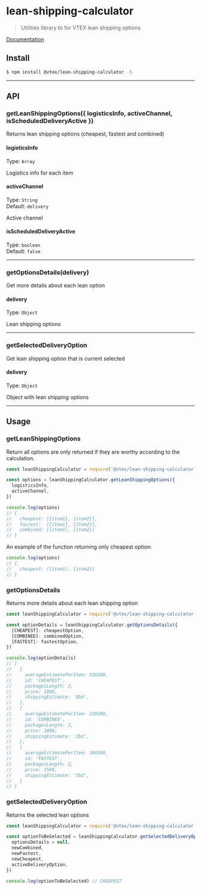 # lean-shipping-calculator

> Utilities library to for VTEX lean shipping options

[Documentation](https://docs.google.com/document/d/1tDhV1ZOhHhwRYXRGcYmsLvNjsc2pzfQGHKePV68BEKg)

## Install

```sh
$ npm install @vtex/lean-shipping-calculator -S
```

---

## API

### getLeanShippingOptions({ logisticsInfo, activeChannel, isScheduledDeliveryActive })

Returns lean shipping options (cheapest, fastest and combined)

#### logisticsInfo

Type: `Array`

Logistics info for each item

#### activeChannel

Type: `String` <br/>
Default: `delivery`

Active channel

#### isScheduledDeliveryActive

Type: `boolean` <br/>
Default: `false`

---

### getOptionsDetails(delivery)

Get more details about each lean option

#### delivery

Type: `Object`

Lean shipping options

---

### getSelectedDeliveryOption

Get lean shipping option that is current selected

#### delivery

Type: `Object`

Object with lean shipping options

---

## Usage

### getLeanShippingOptions

Return all options are only returned if they are worthy according to the calculation.

```js
const leanShippingCalculator = require('@vtex/lean-shipping-calculator')

const options = leanShippingCalculator.getLeanShippingOptions({
  logisticsInfo,
  activeChannel,
})

console.log(options)
// {
//   cheapest: [{item1}, {item2}],
//   fastest:  [{item1}, {item2}],
//   combined: [{item1}, {item2}]
// }
```

An example of the function returning only cheapest option:

```js
console.log(options)
// {
//   cheapest: [{item1}, {item2}]
// }
```

### getOptionsDetails

Returns more details about each lean shipping option

```js
const leanShippingCalculator = require('@vtex/lean-shipping-calculator')

const optionDetails = leanShippingCalculator.getOptionsDetails({
  [CHEAPEST]: cheapestOption,
  [COMBINED]: combinedOption,
  [FASTEST]: fastestOption,
})

console.log(optionDetails)
// [
//   {
//     averageEstimatePerItem: 520200,
//     id: 'CHEAPEST',
//     packagesLength: 2,
//     price: 1000,
//     shippingEstimate: '8bd',
//   },
//   {
//     averageEstimatePerItem: 220200,
//     id: 'COMBINED',
//     packagesLength: 2,
//     price: 3000,
//     shippingEstimate: '2bd',
//   },
//   {
//     averageEstimatePerItem: 300200,
//     id: 'FASTEST',
//     packagesLength: 2,
//     price: 1500,
//     shippingEstimate: '5bd',
//   }
// ]
```

### getSelectedDeliveryOption

Returns the selected lean options

```js
const leanShippingCalculator = require('@vtex/lean-shipping-calculator')

const optionToBeSelected = leanShippingCalculator.getSelectedDeliveryOption({
  optionsDetails = null,
  newCombined,
  newFastest,
  newCheapest,
  activeDeliveryOption,
})

console.log(optionToBeSelected) // CHEAPEST
```
